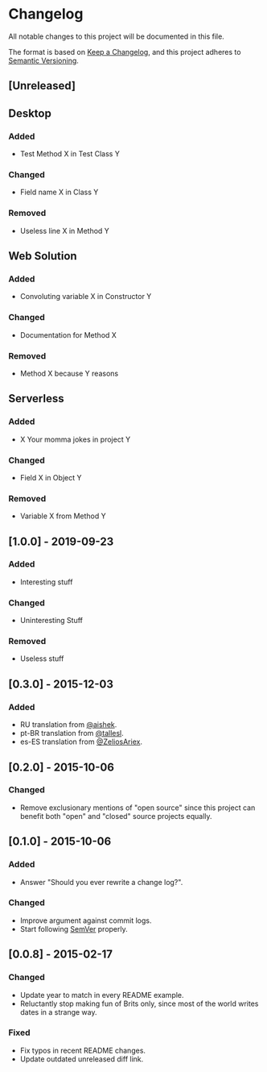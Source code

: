 # Changelog
All notable changes to this project will be documented in this file.

The format is based on [Keep a Changelog](https://keepachangelog.com/en/1.0.0/),
and this project adheres to [Semantic Versioning](https://semver.org/spec/v2.0.0.html).

## [Unreleased]

## Desktop

### Added
- Test Method X in Test Class Y

### Changed
- Field name X in Class Y

### Removed
- Useless line X in Method Y

## Web Solution

### Added
- Convoluting variable X in Constructor Y

### Changed
- Documentation for Method X

### Removed
- Method X because Y reasons

## Serverless

### Added
- X Your momma jokes in project Y

### Changed
- Field X in Object Y 

### Removed
- Variable X from Method Y

## [1.0.0] - 2019-09-23
### Added
- Interesting stuff

### Changed
- Uninteresting Stuff

### Removed
- Useless stuff

## [0.3.0] - 2015-12-03
### Added
- RU translation from [@aishek](https://github.com/aishek).
- pt-BR translation from [@tallesl](https://github.com/tallesl).
- es-ES translation from [@ZeliosAriex](https://github.com/ZeliosAriex).

## [0.2.0] - 2015-10-06
### Changed
- Remove exclusionary mentions of "open source" since this project can
benefit both "open" and "closed" source projects equally.

## [0.1.0] - 2015-10-06
### Added
- Answer "Should you ever rewrite a change log?".

### Changed
- Improve argument against commit logs.
- Start following [SemVer](https://semver.org) properly.

## [0.0.8] - 2015-02-17
### Changed
- Update year to match in every README example.
- Reluctantly stop making fun of Brits only, since most of the world
  writes dates in a strange way.

### Fixed
- Fix typos in recent README changes.
- Update outdated unreleased diff link.
